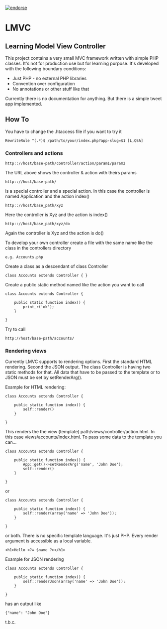 [![endorse](http://api.coderwall.com/chriskoch/endorsecount.png)](http://coderwall.com/chriskoch)

LMVC
====

Learning Model View Controller
------------------------------

This project contains a very small MVC framework written with simple PHP classes. It's not for production use but for learning purpose. It's developed with the following boundary conditions:

* Just PHP - no external PHP libraries
* Convention over configuration
* No annotations or other stuff like that

Currently there is no documentation for anything. But there is a simple tweet app implemented.

How To
------

You have to change the .htaccess file if you want to try it

    RewriteRule ^(.*)$ /path/to/your/index.php?app-slug=$1 [L,QSA]

### Controllers and actions

    http:://host/base-path/controller/action/param1/param2

The URL above shows the controller & action with theirs params

    http:://host/base-path/

is a special controller and a special action. In this case the controller is named Application and the action index()

    http:://host/base_path/xyz

Here the controller is Xyz and the action is index()

    http:://host/base_path/xyz/do

Again the controller is Xyz and the action is do()

To develop your own controller create a file with the same name like the class in the controllers directory

    e.g. Accounts.php

Create a class as a descendant of class Controller

    class Accounts extends Controller { }

Create a public static method named like the action you want to call

    class Accounts extends Controller {

        public static function index() {
            print_r('ok');
        }

    }

Try to call

    http://host/base-path/accounts/

### Rendering views

Currently LMVC supports to rendering options. First the standard HTML rendering. Second the JSON output. The class Controller is having two static methods for that. All data that have to be passed to the template or to JSON must be set by setRenderArg().

Example for HTML rendering:

    class Accounts extends Controller {

        public static function index() {
            self::render()
        }

    }

This renders the the view (template) path/views/controller/action.html. In this case views/accounts/index.html. To pass some data to the template you can...

    class Accounts extends Controller {

        public static function index() {
            App::get()->setRenderArg('name', 'John Doe');
            self::render()
        }

    }

or

    class Accounts extends Controller {

        public static function index() {
            self::render(array('name' => 'John Doe'));
        }

    }

or both. There is no specific template language. It's just PHP. Every render argument is accessible as a local variable.

    <h1>Hello <?= $name ?></h1>

Example for JSON rendering

    class Accounts extends Controller {

        public static function index() {
            self::renderJson(array('name' => 'John Doe'));
        }

    }

has an output like

    {"name": "John Doe"}

t.b.c.









